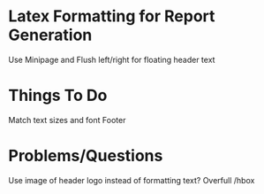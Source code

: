 # Latex Formatting for Report Generation

Use Minipage and Flush left/right for floating header text


# Things To Do
Match text sizes and font
Footer

# Problems/Questions
Use image of header logo instead of formatting text?
Overfull /hbox 